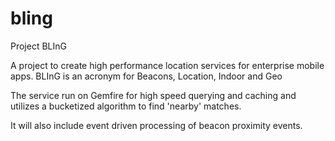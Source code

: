# bling
Project BLInG

A project to create high performance location services for enterprise mobile apps.
BLInG is an acronym for Beacons, Location, Indoor and Geo

The service run on Gemfire for high speed querying and caching
and utilizes a bucketized algorithm to find 'nearby' matches.

It will also include event driven processing of beacon proximity events.

